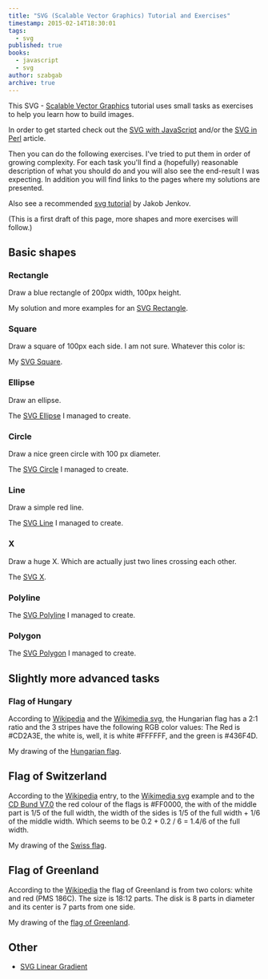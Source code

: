 ```yaml
---
title: "SVG (Scalable Vector Graphics) Tutorial and Exercises"
timestamp: 2015-02-14T18:30:01
tags:
  - svg
published: true
books:
  - javascript
  - svg
author: szabgab
archive: true
---
```



This SVG - [Scalable Vector Graphics](http://en.wikipedia.org/wiki/Scalable_Vector_Graphics) tutorial uses small tasks as exercises
to help you learn how to build images.


<script src="/try/examples/js/svg.min.js"></script>

In order to get started check out the [SVG with JavaScript](/svg-with-javascript) and/or
the [SVG in Perl](https://perlmaven.com/scalable-vector-graphics-with-perl) article.

Then you can do the following exercises. I've tried to put them in order of growing complexity.
For each task you'll find a (hopefully) reasonable description of what you should do and you will also see the end-result
I was expecting. In addition you will find links to the pages where my solutions are presented.

Also see a recommended [svg tutorial](http://tutorials.jenkov.com/svg/index.html) by Jakob Jenkov.

(This is a first draft of this page, more shapes and more exercises will follow.)

## Basic shapes

<h3>Rectangle</h3>

Draw a blue rectangle of 200px width, 100px height.

<div id="blue_rectangle"></div>
<script src="/try/examples/js/svg_rectangle.js"></script>

My solution and more examples for an [SVG Rectangle](/svg-rectangle).

<h3>Square</h3>

Draw a square of 100px each side. I am not sure. Whatever this color is:

<div id="square_1"></div>
<script src="/try/examples/js/svg_square.js"></script>

My [SVG Square](/svg-square).

<h3>Ellipse</h3>

Draw an ellipse.

<div id="ellipse_1"></div>
<script src="/try/examples/js/svg_ellipse.js"></script>

The [SVG Ellipse](/svg-ellipse) I managed to create.


<h3>Circle</h3>

Draw a nice green circle with 100 px diameter.

<div id="circle_1"></div>
<script src="/try/examples/js/svg_circle.js"></script>

The [SVG Circle](/svg-circle) I managed to create.

<h3>Line</h3>

Draw a simple red line.

<div id="line_1"></div>
<script src="/try/examples/js/svg_line.js"></script>

The [SVG Line](/svg-line) I managed to create.

<h3>X</h3>

Draw a huge X. Which are actually just two lines crossing each other.

<div id="draw_x"></div>
<script src="/try/examples/js/svg_x.js"></script>

The [SVG X](/svg-x).


<h3>Polyline</h3>

<div id="polyline_1"></div>
<script src="/try/examples/js/svg_polyline.js"></script>

The [SVG Polyline](/svg-polyline) I managed to create.

<h3>Polygon</h3>

<div id="polygon_1"></div>
<script src="/try/examples/js/svg_polygon_1.js"></script>

The [SVG Polygon](/svg-polygon) I managed to create.




## Slightly more advanced tasks

<h3>Flag of Hungary</h3>

According to [Wikipedia](http://en.wikipedia.org/wiki/Flag_of_Hungary) and
the [Wikimedia svg](http://commons.wikimedia.org/wiki/File:Flag_of_Hungary.svg),
the Hungarian flag has a 2:1 ratio and the 3 stripes have the following RGB color values:
The Red is #CD2A3E, the white is, well, it is white #FFFFFF, and the green is #436F4D.

<div id="flag_of_hungary"></div>
<script src="/try/examples/js/svg_flag_of_hungary.js"></script>

My drawing of the [Hungarian flag](/svg-flag-of-hungary).


## Flag of Switzerland

According to the [Wikipedia](http://en.wikipedia.org/wiki/Flag_of_Switzerland) entry,
to the [Wikimedia svg](http://commons.wikimedia.org/wiki/File:Flag_of_Switzerland.svg)
example and to the 
[CD Bund V7.0](http://www.bk.admin.ch/themen/02268/02385/index.html?lang=de)
the red colour of the flags is #FF0000, the with of the
middle part is 1/5 of the full width, the width of the sides is 1/5 of the full width + 1/6 of the middle width.
Which seems to be 0.2 + 0.2 / 6 = 1.4/6 of the full width.

<div id="flag_of_switzerland"></div>
<script src="/try/examples/js/svg_flag_of_switzerland.js"></script>

My drawing of the [Swiss flag](/svg-flag-of-switzerland).

## Flag of Greenland

According to the [Wikipedia](http://en.wikipedia.org/wiki/Flag_of_Greenland) the flag of
Greenland is from two colors: white and red (PMS 186C). The size is 18:12 parts. The disk is 8 parts
in diameter and its center is 7 parts from one side.


<div id="flag_of_greenland"></div>
<script src="/try/examples/js/svg_flag_of_greenland.js"></script>

My drawing of the [flag of Greenland](/svg-flag-of-greenland).

## Other

* [SVG Linear Gradient](/svg-linear-gradient)

